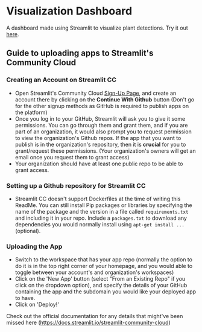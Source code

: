 # Visualization Dashboard
A dashboard made using Streamlit to visualize plant detections. Try it out [here](https://phytooracle-dashboard.streamlit.app/).

## Guide to uploading apps to Streamlit's Community Cloud
### Creating an Account on Streamlit CC
* Open Streamlit's Community Cloud [Sign-Up Page](https://share.streamlit.io/signup), and create an account there by clicking on the **Continue With Github** button (Don't go for the other signup methods as GitHub is required to publish apps on the platform)
* Once you log in to your GitHub, Streamlit will ask you to give it some permissions. You can go through them and grant them, and if you are part of an organization, it would also prompt you to request permission to view the organization's Github repos. If the app that you want to publish is in the organization's repository, then it is **crucial** for you to grant/request these permissions. (Your organization's owners will get an email once you request them to grant access)
* Your organization should have at least one public repo to be able to grant access. 

### Setting up a Github repository for Streamlit CC
* Streamlit CC doesn't support Dockerfiles at the time of writing this ReadMe. You can still install Pip packages or libraries by specifying the name of the package and the version in a file called ```requirements.txt``` and including it in your repo. Include a ```packages.txt``` to download any dependencies you would normally install using ```apt-get install ... ``` (optional).

### Uploading the App
* Switch to the workspace that has your app repo (normally the option to do it is in the top right corner of your homepage, and you would able to toggle between your account's and organization's workspaces)
* Click on the 'New App' button (select "From an Existing Repo" if you click on the dropdown option), and specify the details of your GitHub containing the app and the subdomain you would like your deployed app to have.
* Click on 'Deploy!'

Check out the official documentation for any details that might've been missed here (https://docs.streamlit.io/streamlit-community-cloud)

